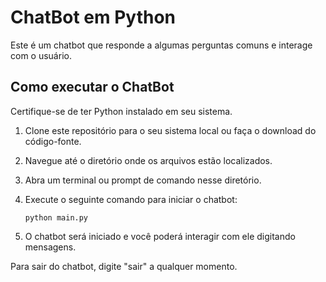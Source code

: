 # ChatBot em Python

Este é um chatbot que responde a algumas perguntas comuns e interage com o usuário.

## Como executar o ChatBot

Certifique-se de ter Python instalado em seu sistema. 

1. Clone este repositório para o seu sistema local ou faça o download do código-fonte.
2. Navegue até o diretório onde os arquivos estão localizados.
3. Abra um terminal ou prompt de comando nesse diretório.
4. Execute o seguinte comando para iniciar o chatbot:

    ```
    python main.py
    ```

5. O chatbot será iniciado e você poderá interagir com ele digitando mensagens.

Para sair do chatbot, digite "sair" a qualquer momento.


